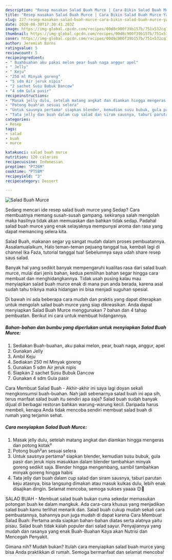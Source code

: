 ```yaml
---
description: "Resep masakan Salad Buah Murce | Cara Bikin Salad Buah Murce Yang Enak Dan Mudah"
title: "Resep masakan Salad Buah Murce | Cara Bikin Salad Buah Murce Yang Enak Dan Mudah"
slug: 227-resep-masakan-salad-buah-murce-cara-bikin-salad-buah-murce-yang-enak-dan-mudah
date: 2020-08-30T17:30:41.203Z
image: https://img-global.cpcdn.com/recipes/00d8c900f39b157b/751x532cq70/salad-buah-murce-foto-resep-utama.jpg
thumbnail: https://img-global.cpcdn.com/recipes/00d8c900f39b157b/751x532cq70/salad-buah-murce-foto-resep-utama.jpg
cover: https://img-global.cpcdn.com/recipes/00d8c900f39b157b/751x532cq70/salad-buah-murce-foto-resep-utama.jpg
author: Jeremiah Burns
ratingvalue: 5
reviewcount: 5
recipeingredient:
- " Buahbuahan aku pakai melon pear buah naga anggur apel"
- " Jelly"
- " Keju"
- "250 ml Minyak goreng"
- "5 sdm Air jeruk nipis"
- "2 sachet Susu Bubuk Dancow"
- "4 sdm Gula pasir"
recipeinstructions:
- "Masak jelly dulu, setelah matang angkat dan diamkan hingga mengeras dan potong kotak²"
- "Potong buah²an sesuai selera"
- "Untuk sausnya pertama² siapkan blender, kemudian susu bubuk, gula pasir dan jeruk nipis masukkan dalam blender tambahkan minyak goreng sedikit saja. Blender hingga mengembang, sambil tambahkan minyak goreng hingga habis"
- "Tata jelly dan buah dalam cup salad dan siram sausnya, taburi parutan keju atasnya, bisa langsung dimakan atau masuk kulkas dulu, lebih enak disajikan dingin. Selamat mencoba, semoga sukses yaaaa 😊🤗"
categories:
- Resep
tags:
- salad
- buah
- murce

katakunci: salad buah murce 
nutrition: 120 calories
recipecuisine: Indonesian
preptime: "PT26M"
cooktime: "PT58M"
recipeyield: "3"
recipecategory: Dessert

---
```



![Salad Buah Murce](https://img-global.cpcdn.com/recipes/00d8c900f39b157b/751x532cq70/salad-buah-murce-foto-resep-utama.jpg)

Sedang mencari ide resep salad buah murce yang Sedap? Cara membuatnya memang susah-susah gampang. sekiranya salah mengolah maka hasilnya tidak akan memuaskan dan bahkan tidak sedap. Padahal salad buah murce yang enak selayaknya mempunyai aroma dan rasa yang dapat memancing selera kita.

Salad Buah, makanan segar yg sangat mudah dalam proses pembuatannya. Assalamualaikum, Halo teman-teman pejuang tanggal tua, kembali lagi di channel Ika Faza, tutorial tanggal tua! Sebelumnya saya udah share resep saus salad.

Banyak hal yang sedikit banyak mempengaruhi kualitas rasa dari salad buah murce, mulai dari jenis bahan, kedua pemilihan bahan segar hingga cara membuat dan menghidangkannya. Tidak usah pusing kalau mau menyiapkan salad buah murce enak di mana pun anda berada, karena asal sudah tahu triknya maka hidangan ini bisa menjadi suguhan spesial.


Di bawah ini ada beberapa cara mudah dan praktis yang dapat diterapkan untuk mengolah salad buah murce yang siap dikreasikan. Anda dapat menyiapkan Salad Buah Murce menggunakan 7 bahan dan 4 tahap pembuatan. Berikut ini cara untuk membuat hidangannya.

<!--inarticleads1-->

##### Bahan-bahan dan bumbu yang diperlukan untuk menyiapkan Salad Buah Murce:

1. Sediakan  Buah-buahan, aku pakai melon, pear, buah naga, anggur, apel
1. Gunakan  Jelly
1. Ambil  Keju
1. Sediakan 250 ml Minyak goreng
1. Gunakan 5 sdm Air jeruk nipis
1. Siapkan 2 sachet Susu Bubuk Dancow
1. Gunakan 4 sdm Gula pasir


Cara Membuat Salad Buah - Akhir-akhir ini saya lagi doyan sekali mengkonsumsi buah-buahan. Nah jadi sebenarnya salad buah ini apa sih, terus manfaat salad buah itu sendiri apa saja? Salad buah sudah banyak dijual di berbagai restoran bahkan warung-warung kecil. Daripada harus membeli, kenapa Anda tidak mencoba sendiri membuat salad buah di rumah yang terjamin sehat. 

<!--inarticleads2-->

##### Cara menyiapkan Salad Buah Murce:

1. Masak jelly dulu, setelah matang angkat dan diamkan hingga mengeras dan potong kotak²
1. Potong buah²an sesuai selera
1. Untuk sausnya pertama² siapkan blender, kemudian susu bubuk, gula pasir dan jeruk nipis masukkan dalam blender tambahkan minyak goreng sedikit saja. Blender hingga mengembang, sambil tambahkan minyak goreng hingga habis
1. Tata jelly dan buah dalam cup salad dan siram sausnya, taburi parutan keju atasnya, bisa langsung dimakan atau masuk kulkas dulu, lebih enak disajikan dingin. Selamat mencoba, semoga sukses yaaaa 😊🤗


SALAD BUAH - Membuat salad buah bukan cuma sekedar memasukan potongan buah ke dalam mangkuk. Ada cara-cara khusus yang menjadikan salad buah kamu terlihat menarik dan. Salad buah cukup mudah sekali cara pembuatannya, bahannya pun juga mudah di dapat karena Cara Membuat Salad Buah: Pertama anda siapkan bahan-bahan diatas serta alatnya yaitu pisau. Salad buah tidak kalah populer dari salad sayur. Penyajiannya yang mudah dan rasanya yang enak Buah-Buahan Kaya akan Nutrisi dan Mencegah Penyakit. 

Gimana nih? Mudah bukan? Itulah cara menyiapkan salad buah murce yang bisa Anda praktikkan di rumah. Semoga bermanfaat dan selamat mencoba!
